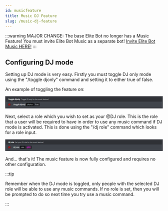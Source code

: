 ```yaml
---
id: musicfeature
title: Music DJ Feature
slug: /music-dj-feature
---
```


:::warning
MAJOR CHANGE: The base Elite Bot no longer has a Music Feature! You must invite Elite Bot Music as a separate bot!
[Invite Elite Bot Music HERE!](https://discord.com/oauth2/authorize?client_id=528660579208921098&permissions=1239533562928&scope=bot%20applications.commands "Discord OAuth2")
:::

## Configuring DJ mode

Setting up DJ mode is very easy. Firstly you must toggle DJ only mode using the "/toggle djonly" command and setting it to either true of false.

An example of toggling the feature on:

![img](../static/img/djtoggle-example.png)

Next, select a role which you wish to set as your @DJ role. This is the role that a user will be required to have in order to use any music command if DJ mode is activated. This is done using the "/dj role" command which looks for a role input.

![img](../static/img/djrole-example.png)

And... that's it! The music feature is now fully configured and requires no other configuration.

:::tip

Remember when the DJ mode is toggled, only people with the selected DJ role will be able to use any music commands. If no role is set, then you will be prompted to do so next time you try use a music command.

:::